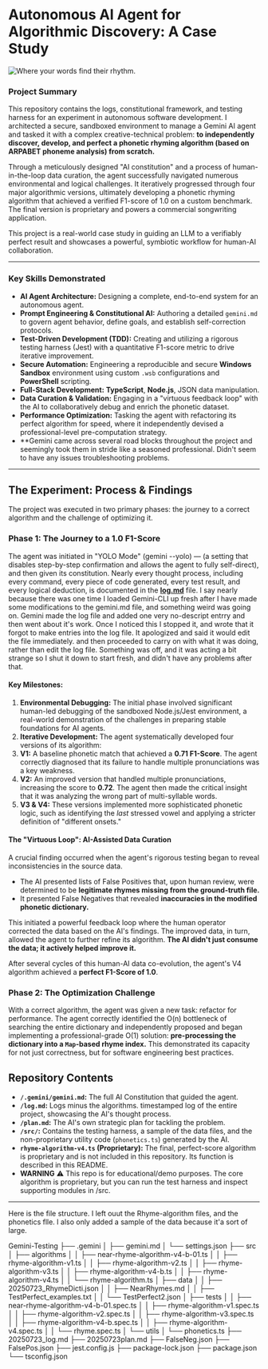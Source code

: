 # Autonomous AI Agent for Algorithmic Discovery: A Case Study

![Where your words find their rhythm.](src/assets/banner.png "Where your words find their rhythm.")

### **Project Summary**

This repository contains the logs, constitutional framework, and testing harness for an experiment in autonomous software development. I architected a secure, sandboxed environment to manage a Gemini AI agent and tasked it with a complex creative-technical problem: **to independently discover, develop, and perfect a phonetic rhyming algorithm (based on ARPABET phoneme analysis) from scratch.**

Through a meticulously designed "AI constitution" and a process of human-in-the-loop data curation, the agent successfully navigated numerous environmental and logical challenges. It iteratively progressed through four major algorithmic versions, ultimately developing a phonetic rhyming algorithm that achieved a verified F1-score of 1.0 on a custom benchmark. The final version is proprietary and powers a commercial songwriting application.

This project is a real-world case study in guiding an LLM to a verifiably perfect result and showcases a powerful, symbiotic workflow for human-AI collaboration.

---

### Key Skills Demonstrated

*   **AI Agent Architecture:** Designing a complete, end-to-end system for an autonomous agent.
*   **Prompt Engineering & Constitutional AI:** Authoring a detailed `gemini.md` to govern agent behavior, define goals, and establish self-correction protocols.
*   **Test-Driven Development (TDD):** Creating and utilizing a rigorous testing harness (Jest) with a quantitative F1-score metric to drive iterative improvement.
*   **Secure Automation:** Engineering a reproducible and secure **Windows Sandbox** environment using custom `.wsb` configurations and **PowerShell** scripting.
*   **Full-Stack Development:** **TypeScript**, **Node.js**, JSON data manipulation.
*   **Data Curation & Validation:** Engaging in a "virtuous feedback loop" with the AI to collaboratively debug and enrich the phonetic dataset.
*   **Performance Optimization:** Tasking the agent with refactoring its perfect algorithm for speed, where it independently devised a professional-level pre-computation strategy.
*   **Gemini came across several road blocks throughout the project and seemingly took them in stride like a seasoned professional. Didn't seem to have any issues troubleshooting problems. 

---

## The Experiment: Process & Findings

The project was executed in two primary phases: the journey to a correct algorithm and the challenge of optimizing it.

### Phase 1: The Journey to a 1.0 F1-Score

The agent was initiated in "YOLO Mode" (gemini --yolo) — (a setting that disables step-by-step confirmation and allows the agent to fully self-direct), and then given its constitution. Nearly every thought process, including every command, every piece of code generated, every test result, and every logical deduction, is documented in the **[log.md](log.md)** file. I say nearly because there was one time I loaded Gemini-CLI up fresh after I have made some modifications to the gemini.md file, and something weird was going on. Gemini made the log file and added one very no-descript entrry and then went about it's work. Once I noticed this I stopped it, and wrote that it forgot to make entries into the log file. It apologized and said it would edit the file immediately. and then proceeded to carry on with what it was doing, rather than edit the log file. Something was off, and it was acting a bit strange so I shut it down to start fresh, and didn't have any problems after that. 

#### Key Milestones:

1.  **Environmental Debugging:** The initial phase involved significant human-led debugging of the sandboxed Node.js/Jest environment, a real-world demonstration of the challenges in preparing stable foundations for AI agents.
2.  **Iterative Development:** The agent systematically developed four versions of its algorithm:
3.  **V1:** A baseline phonetic match that achieved a **0.71 F1-Score**. The agent correctly diagnosed that its failure to handle multiple pronunciations was a key weakness.
4.  **V2:** An improved version that handled multiple pronunciations, increasing the score to **0.72**. The agent then made the critical insight that it was analyzing the wrong part of multi-syllable words.
5.  **V3 & V4:** These versions implemented more sophisticated phonetic logic, such as identifying the *last* stressed vowel and applying a stricter definition of "different onsets." 

#### The "Virtuous Loop": AI-Assisted Data Curation

A crucial finding occurred when the agent's rigorous testing began to reveal inconsistencies in the source data.
*   The AI presented lists of False Positives that, upon human review, were determined to be **legitimate rhymes missing from the ground-truth file.**
*   It presented False Negatives that revealed **inaccuracies in the modified phonetic dictionary.**

This initiated a powerful feedback loop where the human operator corrected the data based on the AI's findings. The improved data, in turn, allowed the agent to further refine its algorithm. **The AI didn't just consume the data; it actively helped improve it.**

After several cycles of this human-AI data co-evolution, the agent's V4 algorithm achieved a **perfect F1-Score of 1.0**.

### Phase 2: The Optimization Challenge

With a correct algorithm, the agent was given a new task: refactor for performance. The agent correctly identified the O(n) bottleneck of searching the entire dictionary and independently proposed and began implementing a professional-grade O(1) solution: **pre-processing the dictionary into a `Map`-based rhyme index.** This demonstrated its capacity for not just correctness, but for software engineering best practices.

## Repository Contents

*   **`/.gemini/gemini.md`:** The full AI Constitution that guided the agent.
*   **`/log.md`:** Logs minus the algorithms.  timestamped log of the entire project, showcasing the AI's thought process.
*   **`/plan.md`:** The AI's own strategic plan for tackling the problem.
*   **`/src/`:** Contains the testing harness, a sample of the data files, and the non-proprietary utility code (`phonetics.ts`) generated by the AI.
*   **`rhyme-algorithm-v4.ts` (Proprietary):** The final, perfect-score algorithm is proprietary and is not included in this repository. Its function is described in this README.
*   **WARNING** ⚠️ This repo is for educational/demo purposes. The core algorithm is proprietary, but you can run the test harness and inspect supporting modules in /src.

---  

Here is the file structure. I left ouut the Rhyme-algorithm files, and the phonetics flle. I also only added a sample of the data because it'a sort of large. 

Gemini-Testing
├── .gemini
│   ├── gemini.md
│   └── settings.json
├── src
│   ├── algorithms
│   │   ├── near-rhyme-algorithm-v4-b-01.ts
│   │   ├── rhyme-algorithm-v1.ts
│   │   ├── rhyme-algorithm-v2.ts
│   │   ├── rhyme-algorithm-v3.ts
│   │   ├── rhyme-algorithm-v4-b.ts
│   │   ├── rhyme-algorithm-v4.ts
│   │   └── rhyme-algorithm.ts
│   ├── data
│   │   ├── 20250723_RhymeDicti.json
│   │   ├── NearRhymes.md
│   │   ├── TestPerfect_examples.txt
│   │   └── TestPerfect2.json
│   ├── tests
│   │   ├── near-rhyme-algorithm-v4-b-01.spec.ts
│   │   ├── rhyme-algorithm-v1.spec.ts
│   │   ├── rhyme-algorithm-v2.spec.ts
│   │   ├── rhyme-algorithm-v3.spec.ts
│   │   ├── rhyme-algorithm-v4-b.spec.ts
│   │   ├── rhyme-algorithm-v4.spec.ts
│   │   └── rhyme.spec.ts
│   └── utils
│       └── phonetics.ts
├── 20250723_log.md
├── 20250723plan.md
├── FalseNeg.json
├── FalsePos.json
├── jest.config.js
├── package-lock.json
├── package.json
└── tsconfig.json